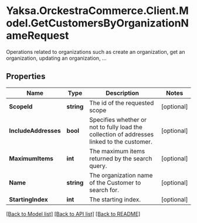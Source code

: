 # Yaksa.OrckestraCommerce.Client.Model.GetCustomersByOrganizationNameRequest
Operations related to organizations such as create an organization, get an organization, updating an organization, ...

## Properties

Name | Type | Description | Notes
------------ | ------------- | ------------- | -------------
**ScopeId** | **string** | The id of the requested scope | [optional] 
**IncludeAddresses** | **bool** | Specifies whether or not to fully load the collection of addresses linked to the customer. | [optional] 
**MaximumItems** | **int** | The maximum items returned by the search query. | [optional] 
**Name** | **string** | The organization name of the Customer to search for. | [optional] 
**StartingIndex** | **int** | The starting index. | [optional] 

[[Back to Model list]](../README.md#documentation-for-models) [[Back to API list]](../README.md#documentation-for-api-endpoints) [[Back to README]](../README.md)


